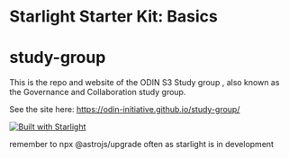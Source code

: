 # Starlight Starter Kit: Basics
# study-group
This is the repo and website of the ODIN S3 Study group , also known as the Governance and Collaboration study group.  

See the site here: https://odin-initiative.github.io/study-group/


[![Built with Starlight](https://astro.badg.es/v2/built-with-starlight/tiny.svg)](https://starlight.astro.build)

remember to npx @astrojs/upgrade often as starlight is in development

